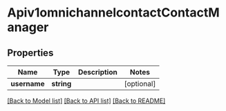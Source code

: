 # Apiv1omnichannelcontactContactManager

## Properties
Name | Type | Description | Notes
------------ | ------------- | ------------- | -------------
**username** | **string** |  | [optional] 

[[Back to Model list]](../../README.md#documentation-for-models) [[Back to API list]](../../README.md#documentation-for-api-endpoints) [[Back to README]](../../README.md)

